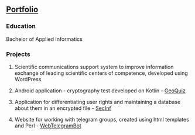 ## [Portfolio][]
[Portfolio]: https://smylebifa.github.io/

### Education

Bachelor of Applied Informatics


### Projects

1. Scientific communications support system to improve information exchange of leading scientific centers of competence, developed using WordPress

2. Android application - cryptography test developed on Kotlin - [GeoQuiz](https://github.com/smylebifa/GeoQuiz)

3. Application for differentiating user rights and maintaining a database about them in an encrypted file - [SecInf](https://github.com/smylebifa/SecInf2)

4. Website for working with telegram groups, created using html templates and Perl - [WebTelegramBot](https://github.com/smylebifa/WebTelegramBot)
